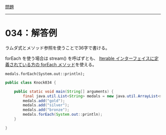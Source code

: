 [問題](../README.md)

***
# 034：解答例
ラムダ式とメソッド参照を使うことで36字で書ける。

forEach を使う場合は stream() を呼ばずとも、 [Iterable インターフェイスに定義されている方の forEach メソッド](https://docs.oracle.com/javase/jp/8/docs/api/java/lang/Iterable.html#forEach-java.util.function.Consumer-)を使える。

```java:解答例
medals.forEach(System.out::println);
```


```java:Knock034.java
public class Knock034 {

    public static void main(String[] arguments) {
        final java.util.List<String> medals = new java.util.ArrayList<>();
        medals.add("gold");
        medals.add("silver");
        medals.add("bronze");
        medals.forEach(System.out::println);
    }

}
```
